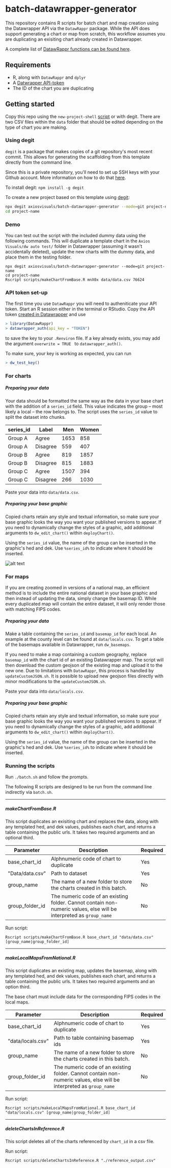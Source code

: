 # batch-datawrapper-generator

This repository contains R scripts for batch chart and map creation using the Datawrapper API via the `DatawRappr` package. While the API does support generating a chart or map from scratch, this workflow assumes you are duplicating an exisiting chart already created in Datawrapper.

A complete list of [DatawRappr functions can be found here](https://munichrocker.github.io/DatawRappr/reference/index.html).

## Requirements

- R, along with `DatawRappr` and `dplyr`
- A [Datwrapper API-token](https://app.datawrapper.de/account/api-tokens)
- The ID of the chart you are duplicating

## Getting started

Copy this repo using the `new-project-shell` [script](https://github.com/axiosvisuals/new-project-shell) or with degit. There are two CSV files within the `data` folder that should be edited depending on the type of chart you are making. 

### Using degit

`degit` is a package that makes copies of a git repository's most recent commit. This allows for generating the scaffolding from this template directly from the command line. 

Since this is a private repository, you'll need to set up SSH keys with your Github account. More information on how to do that [here](https://docs.github.com/en/github/authenticating-to-github/connecting-to-github-with-ssh/generating-a-new-ssh-key-and-adding-it-to-the-ssh-agent).

To install degit: `npm install -g degit` 

To create a new project based on this template using [degit](https://github.com/Rich-Harris/degit):

```bash
npx degit axiosvisuals/batch-datawrapper-generator --mode=git project-name
cd project-name
```
### Demo
You can test out the script with the included dummy data using the following commands. This will duplicate a template chart in the `Axios Visuals/dw auto test/` folder in Datawrapper (assuming it wasn't accidentally deleted), update the new charts with the dummy data, and place them in the testing folder.

```
npx degit axiosvisuals/batch-datawrapper-generator --mode=git project-name
cd project-name
Rscript scripts/makeChartFromBase.R mnX0x data/data.csv 76624
```

### API token set-up

The first time you use `DatawRappr` you will need to autheniticate your API token. Start an R session either in the terminal or RStudio. Copy the API token [created in Datawrapper]() and use

```R
> library(DatawRappr)
> datawrapper_auth(api_key = "TOKEN")
```

to save the key to your `.Renviron` file. If a key already exists, you may add the argument `overwrite = TRUE ` to `datawrapper_auth()`.

To make sure, your key is working as expected, you can run

```R
> dw_test_key()
```

### For charts

##### Preparing your data

Your data should be formatted the same way as the data in your base chart with the addition of a `series_id` field. This value indicates the group – most likely a local – the row belongs to. The script uses the `series_id` value to split the dataset into chunks. 

| series_id | Label    | Men  | Women |
| --------- | -------- | ---- | ----- |
| Group A   | Agree    | 1653 | 858   |
| Group A   | Disagree | 559  | 407   |
| Group B   | Agree    | 819  | 1857  |
| Group B   | Disagree | 815  | 1883  |
| Group C   | Agree    | 1507 | 394   |
| Group C   | Disagree | 266  | 1030  |

Paste your data into `data/data.csv`.

##### Preparing your base graphic

Copied charts retain any style and textual information, so make sure your base graphic looks the way you want your published versions to appear. If you need to dynamically change the styles of a graphic, add additional arguments to `dw_edit_chart()`  within `deployChart()`.

Using the `series_id` value, the name of the group can be inserted in the graphic's hed and dek. Use `%series_id%` to indicate where it should be inserted.

![alt text](https://user-images.githubusercontent.com/15233857/136981359-a43005e8-b41d-414a-922c-b15af6b9987b.png)

### For maps

If you are creating zoomed in versions of a national map, an efficient method is to include the entire national dataset in your base graphic and then instead of updating the data, simply change the basemap ID. While every duplicated map will contain the entire dataset, it will only render those with matching FIPS codes.

##### Preparing your data

Make a table containing the `series_id` and `basemap_id` for each local. An example at the county level can be found at `data/locals.csv`. To get a table of the basemaps available in Datawrapper, run `dw_basemaps`.

If you need to make a map containing a custom geography, replace `basemap_id` with the chart id of an existing Datawrapper map. The script will then download the custom geojson of the existing map and upload it to the new one. Due to limitations with `DatawRappr`, this process is handled by `updateCustomJSON.sh`. It is possible to upload new geojson files directly with minor modifications to the `updateCustomJSON.sh`.

Paste your data into `data/locals.csv`.

##### Preparing your base graphic

Copied charts retain any style and textual information, so make sure your base graphic looks the way you want your published versions to appear. If you need to dynamically change the styles of a graphic, add additional arguments to `dw_edit_chart()`  within `deployChart()`.

Using the `series_id` value, the name of the group can be inserted in the graphic's hed and dek. Use `%series_id%` to indicate where it should be inserted.

### Running the scripts

Run `./batch.sh` and follow the prompts.

The following R scripts are designed to be run from the command line indirectly via `batch.sh`.

***

##### makeChartFromBase.R

This script duplicates an exisiting chart and replaces the data, along with any templated hed, and dek values, publishes each chart, and returns a table containing the public urls. It takes two required arguments and an optional third.

| Parameter       | Description                                                  | Required |
| --------------- | ------------------------------------------------------------ | -------- |
| base_chart_id   | Alphnumeric code of chart to duplicate                       | Yes      |
| "Data/data.csv" | Path to dataset                                              | Yes      |
| group_name      | The name of a new folder to store the charts created in this batch. | No       |
| group_folder_id | The numeric code of an existing folder. Cannot contain non-numeric values, else will be interpreted as `group_name` | No       |

Run script:

```
Rscript scripts/makeChartFromBase.R base_chart_id "data/data.csv" [group_name|group_folder_id]
```

***

##### makeLocalMapsFromNational.R

This script duplicates an existing map, updates the basemap, along with any templated hed, and dek values, publishes each chart, and returns a table containing the public urls. It takes two required arguments and an option third.

The base chart must include data for the corresponding FIPS codes in the local maps.

| Parameter         | Description                                                  | Required |
| ----------------- | ------------------------------------------------------------ | -------- |
| base_chart_id     | Alphnumeric code of chart to duplicate                       | Yes      |
| "data/locals.csv" | Path to table containing basemap ids                         | Yes      |
| group_name        | The name of a new folder to store the charts created in this batch. | No       |
| group_folder_id   | The numeric code of an existing folder. Cannot contain non-numeric values, else will be interpreted as `group_name` | No       |

Run script:

```
Rscript scripts/makeLocalMapsFromNational.R base_chart_id "data/locals.csv" [group_name|group_folder_id]
```

***

##### deleteChartsInReference.R

This script deletes all of the charts referenced by `chart_id` in a csv file.

Run script:

```
Rscript scripts/deleteChartsInReference.R "./reference_output.csv"
```
